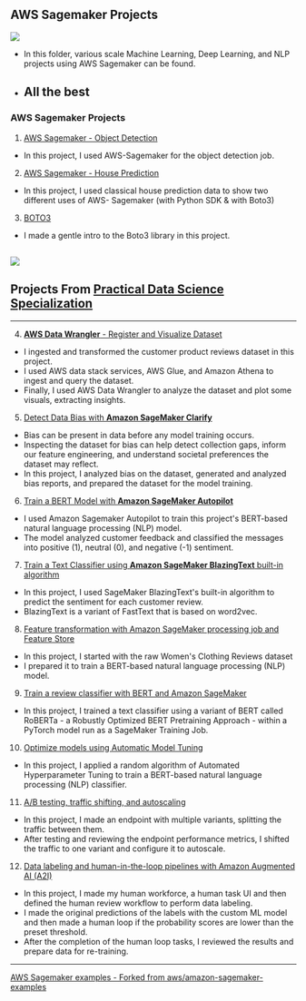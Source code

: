 ## **AWS Sagemaker Projects**
![](https://miro.medium.com/max/600/0*O3gm8pKaPqgKb-oM.png)
- In this folder, various scale Machine Learning, Deep Learning, and NLP projects using AWS Sagemaker can be found.
- All the best
  ---------------------------------------

### AWS Sagemaker Projects
1. [AWS Sagemaker - Object Detection](https://github.com/kb1907/AWS_Sagemaker/blob/main/AWS_Sagemaker_Object_Detection/Sagemaker%20Object%20Detection%20-%20Learner%20Notebook.ipynb)

- In this project, I used AWS-Sagemaker for the object detection job. 

2. [AWS Sagemaker - House Prediction](https://github.com/kb1907/AWS_Sagemaker/blob/main/AWS_Sagemaker_House_Prediction/AWSSagemaker_House_Prediction.ipynb)

- In this project, I used classical house prediction data to show two different uses of AWS- Sagemaker (with Python SDK & with Boto3)

3. [BOTO3](https://github.com/kb1907/AWS_Sagemaker/blob/main/AWS_boto3/boto3_read_S3.ipynb)

- I made a gentle intro to the Boto3 library in this project.

![](https://cdn-images-1.medium.com/fit/t/700/400/1*DwPGGD3TmeBpxklRGsdfMA.png)
---------------------------------------
## Projects From [Practical Data Science Specialization](https://github.com/kb1907/Practical-Data-Science-Specialization/blob/main/README.md)
------------------------------------------

4. [**AWS Data Wrangler** - Register and Visualize Dataset](https://github.com/kb1907/Practical-Data-Science-Specialization/blob/main/Analyze%20Datasets%20AutoML/Week1/C1_W1_Assignment_Learner.ipynb)

- I ingested and transformed the customer product reviews dataset in this project. 
- I used AWS data stack services, AWS Glue, and Amazon Athena to ingest and query the dataset. 
- Finally, I used AWS Data Wrangler to analyze the dataset and plot some visuals, extracting insights.


5. [Detect Data Bias with **Amazon SageMaker Clarify**](https://github.com/kb1907/Practical-Data-Science-Specialization/blob/main/Analyze%20Datasets%20AutoML/Week2/C1_W2_Assignment_Detect_data_bias_with_Amazon_SageMaker_Clarify.ipynb)


- Bias can be present in data before any model training occurs. 
- Inspecting the dataset for bias can help detect collection gaps, inform our feature engineering, and understand societal preferences the dataset may reflect. 
- In this project, I analyzed bias on the dataset, generated and analyzed bias reports, and prepared the dataset for the model training.

6. [Train a BERT Model with **Amazon SageMaker Autopilot**](https://github.com/kb1907/Practical-Data-Science-Specialization/blob/main/Analyze%20Datasets%20AutoML/Week3/C1_W3_Assignment.ipynb)

- I used Amazon Sagemaker Autopilot to train this project's BERT-based natural language processing (NLP) model. 
- The model analyzed customer feedback and classified the messages into positive (1), neutral (0), and negative (-1) sentiment.

7. [Train a Text Classifier using **Amazon SageMaker BlazingText** built-in algorithm](https://github.com/kb1907/Practical-Data-Science-Specialization/blob/main/Analyze%20Datasets%20AutoML/Week4/C1_W4_Assignment.ipynb)

- In this project, I used SageMaker BlazingText's built-in algorithm to predict the sentiment for each customer review. 
- BlazingText is a variant of FastText that is based on word2vec. 

8. [Feature transformation with Amazon SageMaker processing job and Feature Store](https://github.com/kb1907/Practical-Data-Science-Specialization/blob/main/Build%20Train%20and%20Deploy%20ML%20Pipelines%20using%20BERT/Week1/C2_W1_Assignment.ipynb)

- In this project, I started with the raw Women's Clothing Reviews dataset 
- I prepared it to train a BERT-based natural language processing (NLP) model. 


9. [Train a review classifier with BERT and Amazon SageMaker](https://github.com/kb1907/Practical-Data-Science-Specialization/blob/main/Build%20Train%20and%20Deploy%20ML%20Pipelines%20using%20BERT/Week2/C2_W2_Assignment.ipynb)

- In this project, I trained a text classifier using a variant of BERT called RoBERTa - a Robustly Optimized BERT Pretraining Approach - within a PyTorch model run as a SageMaker Training Job.

10. [Optimize models using Automatic Model Tuning](https://github.com/kb1907/Practical-Data-Science-Specialization/blob/main/Optimize%20ML%20Models%20and%20Deploy%20Human-in-the-Loop%20Pipelines/Week1/C3_W1_Assignment.ipynb)

-  In this project, I applied a random algorithm of Automated Hyperparameter Tuning to train a BERT-based natural language processing (NLP) classifier. 

11. [A/B testing, traffic shifting, and autoscaling](https://github.com/kb1907/Practical-Data-Science-Specialization/blob/main/Optimize%20ML%20Models%20and%20Deploy%20Human-in-the-Loop%20Pipelines/Week2/C3_W2_Assignment.ipynb)

- In this project, I made an endpoint with multiple variants, splitting the traffic between them. 
- After testing and reviewing the endpoint performance metrics, I shifted the traffic to one variant and configure it to autoscale.

12. [Data labeling and human-in-the-loop pipelines with Amazon Augmented AI (A2I)](https://github.com/kb1907/Practical-Data-Science-Specialization/blob/main/Optimize%20ML%20Models%20and%20Deploy%20Human-in-the-Loop%20Pipelines/Week3/C3_W3_Assignment.ipynb)

- In this project, I made my human workforce, a human task UI and then defined the human review workflow to perform data labeling. 
- I made the original predictions of the labels with the custom ML model and then made a human loop if the probability scores are lower than the preset threshold. 
- After the completion of the human loop tasks, I reviewed the results and prepare data for re-training.



-------------------------------------------------

[AWS Sagemaker examples - Forked from aws/amazon-sagemaker-examples](https://github.com/kb1907/amazon-sagemaker-examples) 
